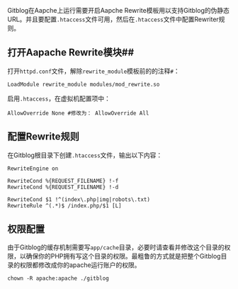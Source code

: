<!--
author: jockchou
date: 2015-07-22
title: 在Apache上运行GitBlog
tags: GitBlog
category: GitBlog
status: publish
summary: Gitblog在Aapche上运行需要开启Aapche Rewrite模块以支持Gitblog的伪静态URL。并且要配置.htaccess文件可用，然后在.htaccess文件中配置Rewriter规则。
-->

Gitblog在Aapche上运行需要开启Aapche Rewrite模板用以支持Gitblog的伪静态URL。并且要配置`.htaccess`文件可用，然后在`.htaccess`文件中配置Rewriter规则。


## 打开Aapache Rewrite模块##


打开`httpd.conf`文件，解除`rewrite_module`模板前的的注释`#`：

```
LoadModule rewrite_module modules/mod_rewrite.so
```

启用`.htaccess`，在虚拟机配置项中：

```
AllowOverride None #修改为： AllowOverride All
```

## 配置Rewrite规则 ##

在Gitblog根目录下创建`.htaccess`文件，输出以下内容：

```
RewriteEngine on

RewriteCond %{REQUEST_FILENAME} !-f
RewriteCond %{REQUEST_FILENAME} !-d

RewriteCond $1 !^(index\.php|img|robots\.txt)
RewriteRule ^(.*)$ /index.php/$1 [L]
```

## 权限配置 ##

由于Gitblog的缓存机制需要写`app/cache`目录，必要时请查看并修改这个目录的权限，以确保你的PHP拥有写这个目录的权限。最粗鲁的方式就是把整个Gitblog目录的权限都修改成你的apache运行账户的权限。

```
chown -R apache:apache ./gitblog
```